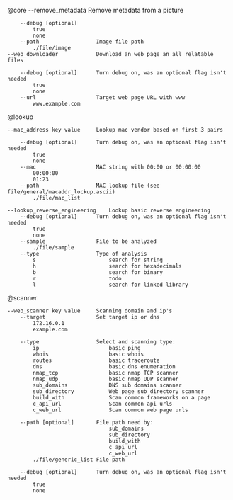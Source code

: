 @core
	--remove_metadata           Remove metadata from a picture
		
		--debug [optional]
			true
			none
		--path                  Image file path
			./file/image
	--web_downloader            Download an web page an all relatable files 
		
		--debug [optional]      Turn debug on, was an optional flag isn't needed
			true
			none
		--url                   Target web page URL with www
			www.example.com
	
@lookup
	
    --mac_address key value     Lookup mac vendor based on first 3 pairs
		
		--debug [optional]      Turn debug on, was an optional flag isn't needed
			true
			none
		--mac                   MAC string with 00:00 or 00:00:00
			00:00:00
			01:23
		--path                  MAC lookup file (see file/general/macaddr_lockup.ascii)
			./file/mac_list

	--lookup_reverse_engineering	Lookup basic reverse engineering
		--debug [optional]      Turn debug on, was an optional flag isn't needed
			true
			none
		--sample                File to be analyzed
			./file/sample
		--type                  Type of analysis
			s                   	search for string
			h                   	search for hexadecimals
			b                   	search for binary
			r                   	todo
			l                   	search for linked library
	
@scanner 
	
    --web_scanner key value     Scanning domain and ip's 
		--target                Set target ip or dns
			172.16.0.1
			example.com

        --type                  Select and scanning type:
            ip                      basic ping
            whois                   basic whois
            routes                  basic traceroute
            dns                     basic dns enumeration
            nmap_tcp                basic nmap TCP scanner
            nmap_udp                basic nmap UDP scanner
            sub_domains             DNS sub domains scanner
            sub_directory           Web page sub directory scanner
            build_with              Scan common frameworks on a page
            c_api_url               Scan common api urls
            c_web_url               Scan common web page urls

        --path [optional]       File path need by:
                                    sub_domains
                                    sub_directory
                                    build_with
                                    c_api_url
                                    c_web_url
            ./file/generic_list File path

        --debug [optional]      Turn debug on, was an optional flag isn't needed
            true
		    none